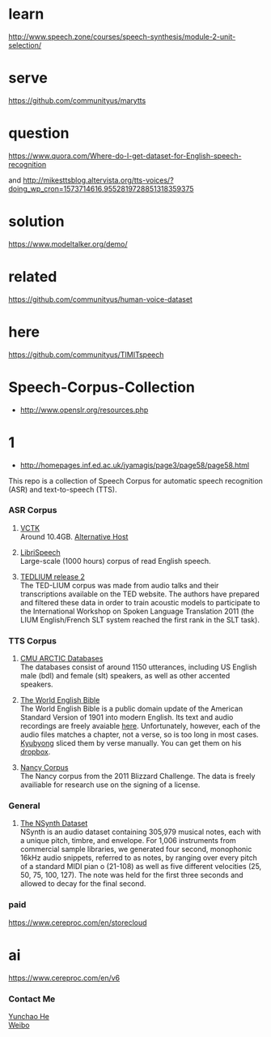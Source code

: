# learn

http://www.speech.zone/courses/speech-synthesis/module-2-unit-selection/

# serve

https://github.com/communityus/marytts

# question

https://www.quora.com/Where-do-I-get-dataset-for-English-speech-recognition

and http://mikesttsblog.altervista.org/tts-voices/?doing_wp_cron=1573714616.9552819728851318359375

# solution

https://www.modeltalker.org/demo/

# related

https://github.com/communityus/human-voice-dataset

# here

https://github.com/communityus/TIMITspeech

# Speech-Corpus-Collection

- http://www.openslr.org/resources.php

# 1

- http://homepages.inf.ed.ac.uk/jyamagis/page3/page58/page58.html

This repo is a collection of Speech Corpus for automatic speech recognition (ASR) and text-to-speech (TTS). 

### ASR Corpus

1. [VCTK](http://homepages.inf.ed.ac.uk/jyamagis/page3/page58/page58.html)
<br>Around 10.4GB. [Alternative Host](http://www.udialogue.org/download/cstr-vctk-corpus.html)

2. [LibriSpeech](http://www.openslr.org/12/)
<br>Large-scale (1000 hours) corpus of read English speech.

3. [TEDLIUM release 2](http://www-lium.univ-lemans.fr/en/content/ted-lium-corpus)
<br>The TED-LIUM corpus was made from audio talks and their transcriptions available on the TED website. The authors have prepared and filtered these data in order to train acoustic models to participate to the International Workshop on Spoken Language Translation 2011 (the LIUM English/French SLT system reached the first rank in the SLT task). 

### TTS Corpus

1. [CMU ARCTIC Databases](http://festvox.org/cmu_arctic/)
<br>The databases consist of around 1150 utterances, including US English male (bdl) and female (slt) speakers, as well as other accented speakers.

2. [The World English Bible](http://www.audiotreasure.com/webindex.htm)
<br>The World English Bible is a public domain update of the American Standard Version of 1901 into modern English. Its text and audio recordings are freely avaiable [here](http://www.audiotreasure.com/webindex.htm). Unfortunately, however, each of the audio files matches a chapter, not a verse, so is too long in most cases. [Kyubyong](https://github.com/Kyubyong/tacotron) sliced them by verse manually. You can get them on his [dropbox](https://dl.dropboxusercontent.com/u/42868014/WEB.zip).

3. [Nancy Corpus](http://www.cstr.ed.ac.uk/projects/blizzard/2011/lessac_blizzard2011/)
<br>The Nancy corpus from the 2011 Blizzard Challenge. The data is freely availiable for research use on the signing of a license. 

### General

1. [The NSynth Dataset](https://magenta.tensorflow.org/datasets/nsynth)
<br>NSynth is an audio dataset containing 305,979 musical notes, each with a unique pitch, timbre, and envelope. For 1,006 instruments from commercial sample libraries, we generated four second, monophonic 16kHz audio snippets, referred to as notes, by ranging over every pitch of a standard MIDI pian o (21-108) as well as five different velocities (25, 50, 75, 100, 127). The note was held for the first three seconds and allowed to decay for the final second.


### paid
https://www.cereproc.com/en/storecloud

# ai
https://www.cereproc.com/en/v6

### Contact Me

[Yunchao He](mailto:yunchaohe@gmail.com)
<br>[Weibo](http://weibo.com/heyunchao)
